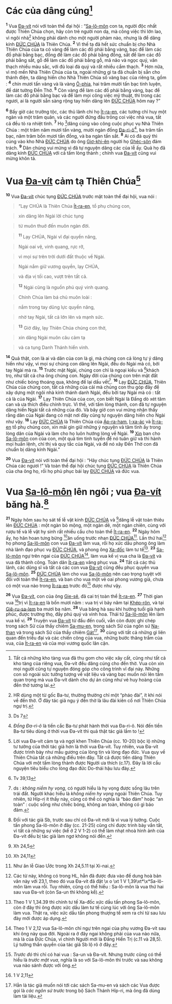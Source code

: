 # Các của dâng cúng[^1-5ecc4c38-57ff-4b7f-9145-758d8afeaba5]
<sup><b>1</b></sup> Vua [Đa-vít]() nói với toàn thể đại hội : “[Sa-lô-môn]() con ta, người độc nhất được Thiên Chúa chọn, hãy còn trẻ người non dạ, mà công việc thì lớn lao, vì ngôi nhà[^2-5ecc4c38-57ff-4b7f-9145-758d8afeaba5] không phải dành cho một người phàm nào, nhưng là để dâng kính [ĐỨC CHÚA]() là Thiên Chúa. <sup><b>2</b></sup> Vì thế ta đã hết sức chuẩn bị cho Nhà Thiên Chúa của ta có vàng để làm các đồ phải bằng vàng, bạc để làm các đồ phải bằng bạc, đồng để làm các đồ phải bằng đồng, sắt để làm các đồ phải bằng sắt, gỗ để làm các đồ phải bằng gỗ, mã não và ngọc quý, vân thạch nhiều màu sắc, với đủ loại đá quý và rất nhiều cẩm thạch. <sup><b>3</b></sup> Hơn nữa, vì mộ mến Nhà Thiên Chúa của ta, ngoài những gì ta đã chuẩn bị sẵn cho thánh điện, ta dâng hiến cho Nhà Thiên Chúa số vàng bạc của riêng ta, gồm : <sup><b>4</b></sup> chín mươi tấn vàng và là vàng [Ô-phia](), hai trăm mười tấn bạc tinh luyện, để dát tường Đền Thờ. <sup><b>5</b></sup> Còn vàng để làm các đồ phải bằng vàng, bạc để làm các đồ phải bằng bạc và để làm mọi công việc mỹ thuật, thì trong các ngươi, ai là người sẵn sàng rộng tay hiến dâng lên [ĐỨC CHÚA]() hôm nay ?”

<sup><b>6</b></sup> Bấy giờ các trưởng tộc, các thủ lãnh chi họ [Ít-ra-en](), các tướng chỉ huy một ngàn và một trăm quân, và các người đứng đầu trông coi việc nhà vua, tất cả đều tỏ ra nhiệt tình. <sup><b>7</b></sup> Họ [^1@-5ecc4c38-57ff-4b7f-9145-758d8afeaba5]dâng cúng vào công cuộc phục vụ Nhà Thiên Chúa : một trăm năm mươi tấn vàng, mười ngàn đồng [Đa-ri-ô]()[^3-5ecc4c38-57ff-4b7f-9145-758d8afeaba5], ba trăm tấn bạc, năm trăm bốn mươi tấn đồng, và ba ngàn tấn sắt. <sup><b>8</b></sup> Ai có đá quý thì cúng vào kho Nhà [ĐỨC CHÚA]() do ông [Giơ-khi-ên]() người họ [Ghéc-sôn]() đảm trách. <sup><b>9</b></sup> Dân chúng vui mừng vì đã tự nguyện dâng các của lễ ấy. Quả họ đã dâng kính [ĐỨC CHÚA]() với cả tấm lòng thành ; chính vua [Đa-vít]() cũng vui mừng khôn tả.


# Vua [Đa-vít]() cảm tạ Thiên Chúa[^4-5ecc4c38-57ff-4b7f-9145-758d8afeaba5]
<sup><b>10</b></sup> Vua [Đa-vít]() chúc tụng [ĐỨC CHÚA]() trước mặt toàn thể đại hội, vua nói :


> “Lạy CHÚA là Thiên Chúa [Ít-ra-en](), tổ phụ chúng con,
>


> xin dâng lên Ngài lời chúc tụng
>


> từ muôn thuở đến muôn ngàn đời.
>


> <sup><b>11</b></sup> Lạy CHÚA, Ngài vĩ đại quyền năng,
>


> Ngài oai vệ, vinh quang, rực rỡ,
>


> vì mọi sự trên trời dưới đất thuộc về Ngài.
>


> Ngài nắm giữ vương quyền, lạy CHÚA,
>


> và địa vị tối cao, vượt trên tất cả.
>


> <sup><b>12</b></sup> Ngài cũng là nguồn phú quý vinh quang.
>


> Chính Chúa làm bá chủ muôn loài :
>


> nắm trong tay dũng lực quyền năng,
>


> nhờ tay Ngài, tất cả lớn lên và mạnh sức.
>


> <sup><b>13</b></sup> Giờ đây, lạy Thiên Chúa chúng con thờ,
>


> xin dâng Ngài muôn câu cảm tạ
>


> và ca tụng Danh Thánh hiển vinh.
>

<sup><b>14</b></sup> Quả thật, con là ai và dân của con là gì, mà chúng con cả lòng tự ý dâng hiến như vậy, vì mọi sự chúng con dâng lên Ngài, đều do Ngài mà có, bởi tay Ngài mà ra. <sup><b>15</b></sup> Trước mặt Ngài, chúng con chỉ là ngoại kiều và [^2@-5ecc4c38-57ff-4b7f-9145-758d8afeaba5]khách trọ, như tất cả cha ông chúng con. Ngày đời của chúng con trên mặt đất như chiếc bóng thoáng qua, không để lại dấu vết[^5-5ecc4c38-57ff-4b7f-9145-758d8afeaba5]. <sup><b>16</b></sup> Lạy [ĐỨC CHÚA](), Thiên Chúa của chúng con, tất cả những của cải mà chúng con thu góp đây để xây dựng một ngôi nhà kính thánh danh Ngài, đều bởi tay Ngài mà có : tất cả là của Ngài. <sup><b>17</b></sup> Lạy Thiên Chúa của con, con biết Ngài là Đấng dò xét tâm can và ưa thích điều chính trực. Vì thế, với tấm lòng thành, con đã tự nguyện dâng hiến Ngài tất cả những của đó. Và bây giờ con vui mừng nhận thấy rằng dân của Ngài đang có mặt nơi đây cũng tự nguyện dâng hiến cho Ngài như vậy. <sup><b>18</b></sup> Lạy [ĐỨC CHÚA]() là Thiên Chúa của [Áp-ra-ham](), [I-xa-ác]() và [Ít-ra-en]() tổ phụ chúng con, xin mãi gìn giữ những ý nguyện và tâm tình ấy trong lòng dân của Ngài và làm cho họ luôn hướng lòng về Ngài. <sup><b>19</b></sup> [Xin]() ban cho [Sa-lô-môn]() con của con, một quả tim tinh tuyền để nó tuân giữ và thi hành mọi huấn lệnh, chỉ thị và quy tắc của Ngài, và để nó xây Đền Thờ con đã chuẩn bị dâng kính Ngài.”

<sup><b>20</b></sup> Vua [Đa-vít]() nói với toàn thể đại hội : “Hãy chúc tụng [ĐỨC CHÚA]() là Thiên Chúa các ngươi !” Và toàn thể đại hội chúc tụng [ĐỨC CHÚA]() là Thiên Chúa của cha ông họ, rồi họ phủ phục bái lạy [ĐỨC CHÚA]() và đức vua.


# Vua [Sa-lô-môn]() lên ngôi ; vua [Đa-vít]() băng hà.[^6-5ecc4c38-57ff-4b7f-9145-758d8afeaba5]
<sup><b>21</b></sup> Ngày hôm sau họ sát tế lễ vật kính [ĐỨC CHÚA]() và [^3@-5ecc4c38-57ff-4b7f-9145-758d8afeaba5]dâng lễ vật toàn thiêu lên [ĐỨC CHÚA]() : một ngàn bò mộng, một ngàn dê, một ngàn chiên, cùng với rượu tế và lễ vật hy sinh rất nhiều cầu cho toàn thể [Ít-ra-en](). <sup><b>22</b></sup> Ngày hôm ấy, họ hân hoan tưng bừng [^4@-5ecc4c38-57ff-4b7f-9145-758d8afeaba5]ăn uống trước nhan [ĐỨC CHÚA]()[^7-5ecc4c38-57ff-4b7f-9145-758d8afeaba5]. Lần thứ hai[^8-5ecc4c38-57ff-4b7f-9145-758d8afeaba5] họ phong [Sa-lô-môn]() con vua [Đa-vít]() làm vua, rồi họ xức dầu phong ông làm nhà lãnh đạo phục vụ [ĐỨC CHÚA](), và phong ông [Xa-đốc]() làm tư tế[^9-5ecc4c38-57ff-4b7f-9145-758d8afeaba5]. <sup><b>23</b></sup> [Sa-lô-môn]() ngự trên ngai của [ĐỨC CHÚA]()[^10-5ecc4c38-57ff-4b7f-9145-758d8afeaba5], làm vua kế vị vua cha là [Đa-vít]() và vua đã thành công. Toàn dân [Ít-ra-en]() vâng phục vua. <sup><b>24</b></sup> Tất cả các thủ lãnh, các dũng sĩ và tất cả các con vua [Đa-vít]() cũng đều phục quyền vua [Sa-lô-môn](). <sup><b>25</b></sup> [ĐỨC CHÚA]() làm cho vua [Sa-lô-môn]() nên cao trọng tuyệt vời đối với toàn thể [Ít-ra-en](), và ban cho vua một vẻ oai phong vương giả, chưa có một vua nào trong [Ít-ra-en]() trước đó[^11-5ecc4c38-57ff-4b7f-9145-758d8afeaba5] được như vậy.

<sup><b>26</b></sup> Vua [Đa-vít](), con của ông [Gie-sê](), đã cai trị toàn thể [Ít-ra-en](). <sup><b>27</b></sup> Thời gian vua [^5@-5ecc4c38-57ff-4b7f-9145-758d8afeaba5]trị vì [Ít-ra-en]() là bốn mươi năm : vua trị vì bảy năm tại [Khép-rôn](), và tại [Giê-ru-sa-lem]() ba mươi ba năm. <sup><b>28</b></sup> Vua băng hà sau khi hưởng tuổi già hạnh phúc, được trường thọ, đầy phú quý và vinh hoa. Thái tử [Sa-lô-môn]() lên làm vua kế vị. <sup><b>29</b></sup> Truyện vua [Đa-vít]() từ đầu đến cuối, vẫn còn được ghi chép trong sách Sử của thầy chiêm [Sa-mu-en](), trong sách Sử của ngôn sứ [Na-than]() và trong sách Sử của thầy chiêm [Gát]()[^12-5ecc4c38-57ff-4b7f-9145-758d8afeaba5], <sup><b>30</b></sup> cùng với tất cả những gì liên quan đến triều đại và các chiến công của vua, những bước thăng trầm của vua, của [Ít-ra-en]() và của mọi vương quốc lân cận.

[^1-5ecc4c38-57ff-4b7f-9145-758d8afeaba5]: Tất cả những kho tàng vua đã thu gom cho việc xây cất, cũng như tất cả kho tàng của riêng vua, Đa-vít đều dâng cúng cho đền thờ. Vua còn xin mọi người cũng tự nguyện đóng góp cho công trình vĩ đại này. Những con số ngoài sức tưởng tượng về vật liệu và vàng bạc muốn nói lên tầm quan trọng mà vua Đa-vít dành cho dự án cũng như vẻ huy hoàng của đền thờ tương lai.
[^2-5ecc4c38-57ff-4b7f-9145-758d8afeaba5]: HR dùng một từ gốc Ba-tư, thường thường chỉ một “pháo đài”, ít khi nói về đền thờ. Ở đây tác giả ngụ ý đền thờ là lâu đài kiên cố nơi Thiên Chúa ngự trị.
[^3-5ecc4c38-57ff-4b7f-9145-758d8afeaba5]: *Đồng Đa-ri-ô* là tiền cắc Ba-tư phát hành thời vua Đa-ri-ô. Nói đến tiền Ba-tư tiêu dùng ở thời vua Đa-vít thì quả thật tác giả lầm to !
[^4-5ecc4c38-57ff-4b7f-9145-758d8afeaba5]: Lời vua Đa-vít cảm tạ và ngợi khen Thiên Chúa (cc. 10-20) bộc lộ những tư tưởng của thời tác giả hơn là thời vua Đa-vít. Tuy nhiên, vua Đa-vít được trình bày như mẫu gương của lòng tin và lòng đạo đức. Vua quy về Thiên Chúa tất cả những điều trên đây. Tất cả được tiến dâng Thiên Chúa với một tấm lòng thành được Người ưa thích (c.17). Đây là lời cầu nguyện tiêu biểu cho lòng đạo đức Do-thái hậu lưu đày.
[^5-5ecc4c38-57ff-4b7f-9145-758d8afeaba5]: ds : *không niềm hy vọng*, có người hiểu là hy vọng được sống lâu trên trái đất. Người khác hiểu là *không niềm hy vọng* ngoài Thiên Chúa. Tuy nhiên, từ Híp-ri ít thấy này, cũng có thể có nghĩa là “bảo đảm” hoặc “an toàn” : cuộc sống như chiếc bóng, không an toàn, không có gì bảo đảm.
[^6-5ecc4c38-57ff-4b7f-9145-758d8afeaba5]: Đối với tác giả Sb, trước sau chỉ có Đa-vít mới là vì vua lý tưởng. Cuộc tấn phong Sa-lô-môn ở đây (cc. 21-25) cũng chỉ được trình bày vắn tắt, vì tất cả những sự việc (kể ở 2 V 1-2) có thể làm nhạt nhoà hình ảnh của Đa-vít đều bị tác giả làm ngơ không nói đến.
[^7-5ecc4c38-57ff-4b7f-9145-758d8afeaba5]: Như ăn lễ Giao Ước trong Xh 24,5.11 tại Xi-nai.
[^8-5ecc4c38-57ff-4b7f-9145-758d8afeaba5]: Các từ này, không có trong HL, hẳn đã được đưa vào để dung hoà bản văn này với 23,1, theo đó vua Đa-vít đã đặt \x o \xt 1 V 1,39\xt\*\x\*Sa-lô-môn làm vua rồi. Tuy nhiên, cũng có thể hiểu : Sa-lô-môn là vua thứ hai sau vua Đa-vít (còn Sa-un thì không kể).
[^9-5ecc4c38-57ff-4b7f-9145-758d8afeaba5]: Theo 1 V 1,34.39 thì chính tư tế Xa-đốc xức dầu tấn phong Sa-lô-môn, còn ở đây thì ông được xức dầu làm tư tế cùng lúc với ông Sa-lô-môn làm vua. Thật ra, việc xức dầu tấn phong thượng tế xem ra chỉ từ sau lưu đày mới được áp dụng.
[^10-5ecc4c38-57ff-4b7f-9145-758d8afeaba5]: Theo 1 V 2,12 vua Sa-lô-môn chỉ ngự trên ngai của phụ vương Đa-vít sau khi ông này qua đời. Ngoài ra ở đây ngai không phải của vua nào nữa, mà là của Đức Chúa, vì chính Người mới là Đấng Hiển Trị (c.11 và 28,5). Lý tưởng thần quyền của tác giả Sb lộ rõ ở đây.
[^11-5ecc4c38-57ff-4b7f-9145-758d8afeaba5]: *Trước đó* thì chỉ có hai vua : Sa-un và Đa-vít. Nhưng *trước* cũng có thể hiểu là *trước mặt vua*, nghĩa là so với Sa-lô-môn thì trước và sau không vua nào sánh được với ông.
[^12-5ecc4c38-57ff-4b7f-9145-758d8afeaba5]: Hẳn là tác giả muốn nói tới các sách Sa-mu-en và sách các Vua được gọi là *các ngôn sứ trước* trong bộ Sách Thánh Híp-ri, mà ông đã dùng làm tài liệu.
[^1@-5ecc4c38-57ff-4b7f-9145-758d8afeaba5]: Ds 7
[^2@-5ecc4c38-57ff-4b7f-9145-758d8afeaba5]: Tv 39,13
[^3@-5ecc4c38-57ff-4b7f-9145-758d8afeaba5]: Xh 24,5
[^4@-5ecc4c38-57ff-4b7f-9145-758d8afeaba5]: Xh 24,11
[^5@-5ecc4c38-57ff-4b7f-9145-758d8afeaba5]: 1 V 2,11